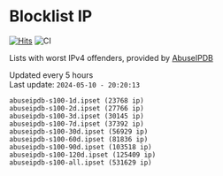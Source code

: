 # Blocklist IP

[![Hits](https://hits.seeyoufarm.com/api/count/incr/badge.svg?url=https%3A%2F%2Fgithub.com%2Fborestad%2Fblocklist-ip%2F&count_bg=%2379C83D&title_bg=%23555555&icon=&icon_color=%23E7E7E7&title=hits&edge_flat=false)](https://hits.seeyoufarm.com)  ![CI](https://img.shields.io/github/workflow/status/borestad/blocklist-ip/CI?style=flat-square)

Lists with worst IPv4 offenders, provided by [AbuseIPDB](https://www.abuseipdb.com/)

<!-- FOOTER-PLACEHOLDER -->
Updated every 5 hours<br>
Last update: `2024-05-10 - 20:20:13`
```
abuseipdb-s100-1d.ipset (23768 ip)
abuseipdb-s100-2d.ipset (27766 ip)
abuseipdb-s100-3d.ipset (30145 ip)
abuseipdb-s100-7d.ipset (37392 ip)
abuseipdb-s100-30d.ipset (56929 ip)
abuseipdb-s100-60d.ipset (81836 ip)
abuseipdb-s100-90d.ipset (103518 ip)
abuseipdb-s100-120d.ipset (125409 ip)
abuseipdb-s100-all.ipset (531629 ip)
```
